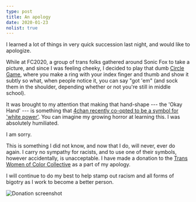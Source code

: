 ```yaml
---
type: post
title: An apology
date: 2020-01-23
nolist: true
---
```


I learned a lot of things in very quick succession last night, and would like to apologize.

While at FC2020, a group of trans folks gathered around Sonic Fox to take a picture, and since I was feeling cheeky, I decided to play that dumb [Circle Game](https://www.dictionary.com/e/slang/circle-game/), where you make a ring with your index finger and thumb and show it subtly so what, when people notice it, you can say "got 'em" (and sock them in the shoulder, depending whether or not you're still in middle school).

It was brought to my attention that making that hand-shape --- the 'Okay Hand' --- is something that [4chan recently co-opted to be a symbol for 'white power'](https://www.adl.org/education/references/hate-symbols/okay-hand-gesture). You can imagine my growing horror at learning this. I was absolutely humiliated.

I am sorry.

This is something I did not know, and now that I do, will never, ever do again. I carry no sympathy for racists, and to use one of their symbols, however accidentally, is unacceptable. I have made a donation to the [Trans Women of Color Collective](https://twocc.us) as a part of my apology.

I will continue to do my best to help stamp out racism and all forms of bigotry as I work to become a better person.

![Donation screenshot](/assets/twocc-donation.jpg)
